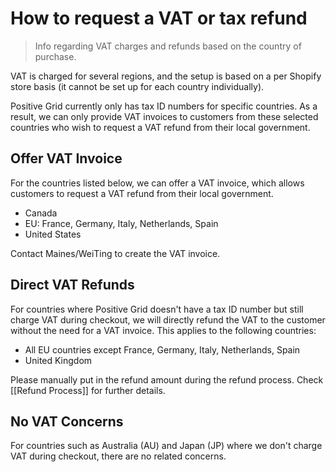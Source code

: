 # How to request a VAT or tax refund

> Info regarding VAT charges and refunds based on the country of purchase.

VAT is charged for several regions, and the setup is based on a per Shopify store basis (it cannot be set up for each country individually).

Positive Grid currently only has tax ID numbers for specific countries. As a result, we can only provide VAT invoices to customers from these selected countries who wish to request a VAT refund from their local government. 

## Offer VAT Invoice

For the countries listed below, we can offer a VAT invoice, which allows customers to request a VAT refund from their local government. 

- Canada
- EU: France, Germany, Italy, Netherlands, Spain
- United States

Contact Maines/WeiTing to create the VAT invoice.

## Direct VAT Refunds

For countries where Positive Grid doesn't have a tax ID number but still charge VAT during checkout, we will directly refund the VAT to the customer without the need for a VAT invoice. This applies to the following countries:

- All EU countries except France, Germany, Italy, Netherlands, Spain
- United Kingdom

Please manually put in the refund amount during the refund process. Check [[Refund Process]] for further details.

## No VAT Concerns

For countries such as Australia (AU) and Japan (JP) where we don't charge VAT during checkout, there are no related concerns. 